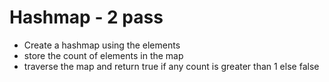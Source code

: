 # Hashmap - 2 pass

- Create a hashmap using the elements
- store the count of elements in the map
- traverse the map and return true if any count is greater than 1 else false